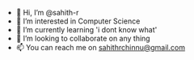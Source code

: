 - 👋 Hi, I’m @sahith-r
- 👀 I’m interested in Computer Science
- 🌱 I’m currently learning 'i dont know what'
- 💞️ I’m looking to collaborate on any thing
- 📫 You can reach me on sahithrchinnu@gmail.com

<!---
sahith-r/sahith-r is a ✨ special ✨ repository because its `README.md` (this file) appears on your GitHub profile.
You can click the Preview link to take a look at your changes.
--->
